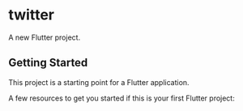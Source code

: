 # twitter

A new Flutter project.

## Getting Started

This project is a starting point for a Flutter application.

A few resources to get you started if this is your first Flutter project:

